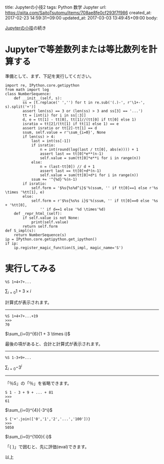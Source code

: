 title: Jupyterの小技2
tags: Python 数学 Jupyter
url: https://qiita.com/SaitoTsutomu/items/708ae8fe0cf293f7f986
created_at: 2017-02-23 14:59:31+09:00
updated_at: 2017-03-03 13:49:45+09:00
body:

[Jupyterの小技](http://qiita.com/Tsutomu-KKE@github/items/aa19a152dd8c80824d95)の続き
# Jupyterで等差数列または等比数列を計算する

準備として、まず、下記を実行してください。

```py3:jupyter_notebook
import re, IPython.core.getipython
from math import log
class NumberSequence:
    def __init__(self, s):
        ss = [t.replace(' ','') for t in re.sub('(.)-', r'\1+-', s).split('+')]
        assert len(ss) == 3 or (len(ss) > 3 and ss[3] == '...')
        tt = [int(i) for i in ss[:3]]
        d, e = tt[1] - tt[0], tt[1]//(tt[0] if tt[0] else 1)
        isratio = tt[2]/(tt[1] if tt[1] else 1) == e
        assert isratio or tt[2]-tt[1] == d
        ssum, self.value = r'\sum_{i=0}', None
        if len(ss) > 4:
            last = int(ss[-1])
            if isratio:
                n = int(round(log(last / tt[0], abs(e)))) + 1
                assert last == tt[0]*e**(n-1)
                self.value = sum(tt[0]*e**i for i in range(n))
            else:
                n = (last-tt[0]) // d + 1
                assert last == tt[0]+d*(n-1)
                self.value = sum(tt[0]+d*i for i in range(n))
            ssum += '^{%d}'%(n-1)
        if isratio:
            self.form = '$%s{%s%d^i}$'%(ssum, '' if tt[0]==1 else r'%s \times '%tt[1], e)
        else:
            self.form = r'$%s{%s%s i}$'%(ssum, '' if tt[0]==0 else '%s + '%tt[0],
                '' if d==1 else '%d \times'%d)
    def _repr_html_(self):
        if self.value is not None:
            print(self.value)
        return self.form
def S_impl(s):
    return NumberSequence(s)
ip = IPython.core.getipython.get_ipython()
if ip:
    ip.register_magic_function(S_impl, magic_name='S')
```

# 実行してみる

```py3:jupyter_notebook
%S 1+4+7+...
```

$\sum_{i=0}{1 + 3 \times i}$

計算式が表示されます。

---

```py3:jupyter_notebook
%S 1+4+7+...+19
>>>
70
```

$\sum_{i=0}^{6}{1 + 3 \times i}$

最後の項があると、合計と計算式が表示されます。

---

```py3:jupyter_notebook
%S 1-3+9+...
```

$\sum_{i=0}{-3^i}$

---

「％S」の「％」を省略できます。

```py3:jupyter_notebook
S 1 - 3 + 9 + ... + 81
>>>
61
```

$\sum_{i=0}^{4}{-3^i}$

```py3:jupyter_notebook
S {'+'.join(['0','1','2','...','100'])}
>>>
5050
```

$\sum_{i=0}^{100}{ i}$

「{ }」で囲むと、先に評価(eval)できます。

以上

